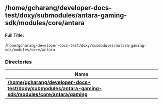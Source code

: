 

## /home/gcharang/developer-docs-test/doxy/submodules/antara-gaming-sdk/modules/core/antara

#### Full Title:
```
/home/gcharang/developer-docs-test/doxy/submodules/antara-gaming-sdk/modules/core/antara
```





### Directories

| Name           |
| -------------- |
| **[/home/gcharang/developer-docs-test/doxy/submodules/antara-gaming-sdk/modules/core/antara/gaming](Files/dir_f61ad68e5c74ed36647315c9bcb6faf4.md#dir-/home/gcharang/developer-docs-test/doxy/submodules/antara-gaming-sdk/modules/core/antara/gaming)**  |






















